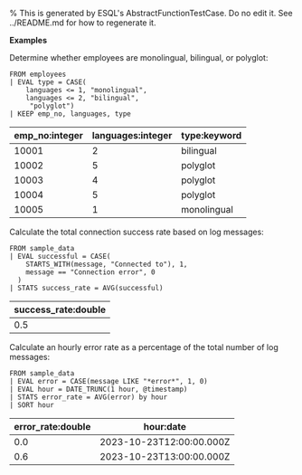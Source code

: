 % This is generated by ESQL's AbstractFunctionTestCase. Do no edit it. See ../README.md for how to regenerate it.

**Examples**

Determine whether employees are monolingual, bilingual, or polyglot:

```esql
FROM employees
| EVAL type = CASE(
    languages <= 1, "monolingual",
    languages <= 2, "bilingual",
     "polyglot")
| KEEP emp_no, languages, type
```

| emp_no:integer | languages:integer | type:keyword |
| --- | --- | --- |
| 10001 | 2 | bilingual |
| 10002 | 5 | polyglot |
| 10003 | 4 | polyglot |
| 10004 | 5 | polyglot |
| 10005 | 1 | monolingual |

Calculate the total connection success rate based on log messages:

```esql
FROM sample_data
| EVAL successful = CASE(
    STARTS_WITH(message, "Connected to"), 1,
    message == "Connection error", 0
  )
| STATS success_rate = AVG(successful)
```

| success_rate:double |
| --- |
| 0.5 |

Calculate an hourly error rate as a percentage of the total number of log messages:

```esql
FROM sample_data
| EVAL error = CASE(message LIKE "*error*", 1, 0)
| EVAL hour = DATE_TRUNC(1 hour, @timestamp)
| STATS error_rate = AVG(error) by hour
| SORT hour
```

| error_rate:double | hour:date |
| --- | --- |
| 0.0 | 2023-10-23T12:00:00.000Z |
| 0.6 | 2023-10-23T13:00:00.000Z |


